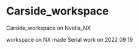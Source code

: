 # Carside_workspace

Carside_workspace on Nvidia_NX

workspace on NX  made Serial work on 2022 09 19
